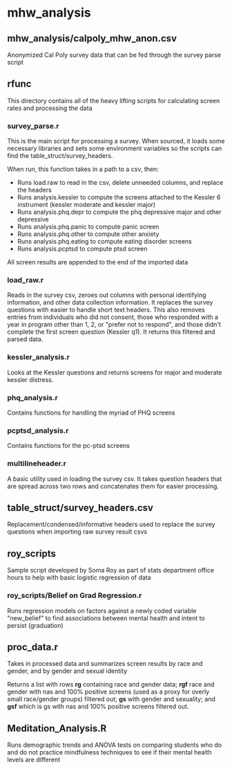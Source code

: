 # mhw_analysis

## mhw_analysis/calpoly_mhw_anon.csv ##
Anonymized Cal Poly survey data that can be fed through the survey parse script

## rfunc ##
This directory contains all of the heavy lifting scripts for calculating screen rates and processing the data

### survey_parse.r ###
This is the main script for processing a survey. When sourced, it loads some necessary libraries and sets some environment variables so the scripts can find the table_struct/survey_headers.

When run, this function takes in a path to a csv, then:

   * Runs load.raw to read in the csv, delete unneeded columns, and replace the headers
   * Runs analysis.kessler to compute the screens attached to the Kessler 6 instrument (kessler moderate and kessler major)
   * Runs analysis.phq.depr to compute the phq depressive major and other depressive
   * Runs analysis.phq.panic to compute panic screen
   * Runs analysis.phq.other to compute other anxiety
   * Runs analysis.phq.eating to compute eating disorder screens
   * Runs analysis.pcptsd to compute ptsd screen
	
   All screen results are appended to the end of the imported data
   
### load_raw.r ###
Reads in the survey csv, zeroes out columns with personal identifying information, and other data collection information. It replaces the survey questions with easier to handle short text headers. This also removes entries from individuals who did not consent, those who responded with a year in program other than 1, 2, or "prefer not to respond", and those didn't complete the first screen question (Kessler q1). It returns this filtered and parsed data.

### kessler_analysis.r ###
Looks at the Kessler questions and returns screens for major and moderate kessler distress.

### phq_analysis.r ###
Contains functions for handling the myriad of PHQ screens

### pcptsd_analysis.r ###
Contains functions for the pc-ptsd screens

### multilineheader.r ###
A basic utility used in loading the survey csv. It takes question headers that are spread across two rows and concatenates them for easier processing.

## table_struct/survey_headers.csv ##
Replacement/condensed/informative headers used to replace the survey questions when importing raw survey result csvs

## roy_scripts ##
Sample script developed by Soma Roy as part of stats department office hours to help with basic logistic regression of data

### roy_scripts/Belief on Grad Regression.r ###
Runs regression models on factors against a newly coded variable "new_belief" to find associations between mental health and intent to persist (graduation)

## proc_data.r ##
Takes in processed data and summarizes screen results by race and gender, and by gender and sexual identity

Returns a list with rows **rg** containing race and gender data; **rgf** race and gender with nas and 100% positive screens (used as a proxy for overly small race/gender groups) filtered out; **gs** with gender and sexuality; and **gsf** which is gs with nas and 100% positive screens filtered out.

## Meditation_Analysis.R ##
Runs demographic trends and ANOVA tests on comparing students who do and do not practice mindfulness techniques to see if their mental health levels are different
